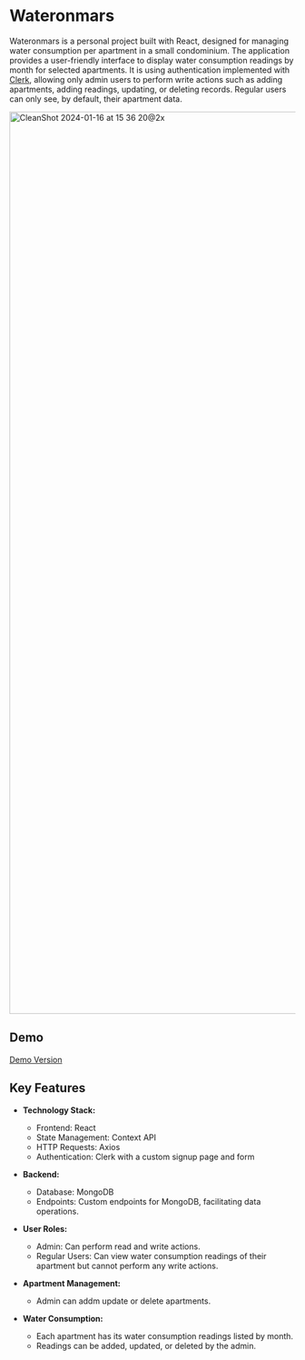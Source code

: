 # Wateronmars
Wateronmars is a personal project built with React, designed for managing water consumption per apartment in a small condominium. The application provides a user-friendly interface to display water consumption readings by month for selected apartments.
It is using authentication implemented with [Clerk](https://clerk.com), allowing only admin users to perform write actions such as adding apartments, adding readings, updating, or deleting records. Regular users can only see, by default, their apartment data.


<img width="1589" alt="CleanShot 2024-01-16 at 15 36 20@2x" src="https://github.com/gabsy/wateronmars/assets/871700/0615241e-f6ee-4198-9d47-65a432fcd4a1">



## Demo

[Demo Version](https://demo.marte30.online/)


## Key Features

- **Technology Stack:**
  - Frontend: React
  - State Management: Context API
  - HTTP Requests: Axios
  - Authentication: Clerk with a custom signup page and form

- **Backend:**
  - Database: MongoDB
  - Endpoints: Custom endpoints for MongoDB, facilitating data operations.

- **User Roles:**
  - Admin: Can perform read and write actions.
  - Regular Users: Can view water consumption readings of their apartment but cannot perform any write actions.

- **Apartment Management:**
  - Admin can addm update or delete apartments.

- **Water Consumption:**
  - Each apartment has its water consumption readings listed by month.
  - Readings can be added, updated, or deleted by the admin.
